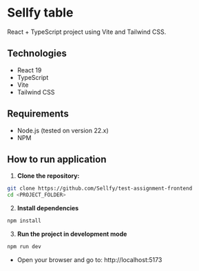 # Sellfy table 

React + TypeScript project using Vite and Tailwind CSS.

## Technologies

- React 19
- TypeScript
- Vite
- Tailwind CSS

## Requirements

- Node.js (tested on version 22.x)
- NPM

## How to run application

1. **Clone the repository:**

```bash
git clone https://github.com/Sellfy/test-assignment-frontend
cd <PROJECT_FOLDER>
```

2. **Install dependencies**

```bash
npm install
```

3. **Run the project in development mode**

```bash
npm run dev
```

- Open your browser and go to: http://localhost:5173